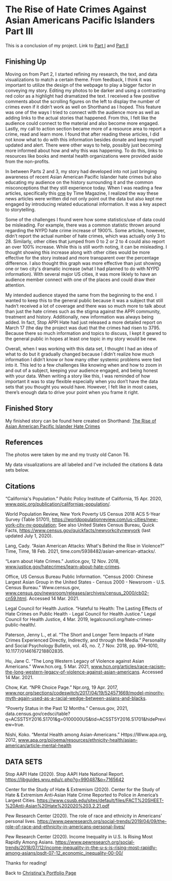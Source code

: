 # The Rise of Hate Crimes Against Asian Americans Pacific Islanders Part III

This is a conclusion of my project. Link to [Part I](Final-Project-Part-I.md) and [Part II](Final-Project-Part-II.md)

## Finishing Up

Moving on from Part 2, I started refining my research, the text, and data visualizations to match a certain theme. From feedback, I think it was important to utilize the design of the webpage to play a bigger factor in conveying my story. Editing my photos to be darker and using a contrasting red color as a highlight had dramatized the text. I received a few positive comments about the scrolling figures on the left to display the number of crimes even if it didn’t work as well on Shorthand as I hoped. This feature was one of the ways I tried to connect with the audience more as well as adding links to the actual stories that happened. From this, I felt like the audience could connect to the material and also become more engaged. Lastly, my call to action section became more of a resource area to report a crime, read and learn more. I found that after reading these articles, I did not know what to do with this information besides donate and keep myself updated and alert. There were other ways to help, possibly just becoming more informed about how and why this was happening. To do this, links to resources like books and mental health organizations were provided aside from the non-profits.

In between Parts 2 and 3, my story had developed into not just bringing awareness of recent Asian American Pacific Islander hate crimes but also educating my audience on the history surrounding it and the common misconceptions that they still experience today. When I was reading a few articles, specifically this [one](https://time.com/5938482/asian-american-attacks/) by Time Magazine, I realized the way these news articles were written did not only point out the data but also kept me engaged by introducing related educational information. It was a key aspect to storytelling. 

Some of the challenges I found were how some statistics/use of data could be misleading. For example, there was a common statistic thrown around regarding the NYPD hate crime increase of 1900%. Some articles, however, didn’t report the actual number of hate crimes, which was actually only 3 to 28. Similarly, other cities that jumped from 0 to 2 or 2 to 4 could also report an over 100% increase. While this is still worth noting, it can be misleading. I thought showing this increase along with other cities would be more effective for the story instead and more transparent over the percentage difference. I also thought this graph was more effective than just showing one or two city's dramatic increase (what I had planned to do with NYPD information). With several major US cities, it was more liklely to have an audience member connect with one of the places and could draw their attention.

My intended audience stayed the same from the beginning to the end. I wanted to keep this to the general public because it was a subject that still hadn’t received a lot of coverage and there was so much more to talk about than just the hate crimes such as the stigma against the APPI community, treatment and history. Additionally, new information was always being added. In fact, Stop APPI Hate had just released a more detailed report on March 17 (the day the project was due) that the crimes had risen to 3795. Because there so much information and topics to discuss, I kept it geared to the general public in hopes at least one topic in my story would be new.

Overall, when I was working with this data set, I thought I had an idea of what to do but it gradually changed because I didn’t realize how much information I didn’t know or how many other systemic problems were tied into it. This led to a few challenges like knowing when and how to zoom in and out of a subject, keeping your audience engaged, and being honest with your data. When writing a story like this, I was reminded of how important it was to stay flexible especially when you don’t have the data sets that you thought you would have. However, I felt like in most cases, there’s enough data to drive your point when you frame it right.

## Finished Story
My finished story can be found here created on Shorthand: [The Rise of Asian American Pacific Islander Hate Crimes](https://carnegiemellon.shorthandstories.com/the-rise-of-hate-crimes-against-asian-american-pacific-islanders/index.html)

## References
The photos were taken by me and my trusty old Canon T6. 

My data visualizations are all labeled and I've included the citations & data sets below.

## Citations 
“California's Population.” Public Policy Institute of California, 15 Apr. 2020, www.ppic.org/publication/californias-population/.

World Population Review, New York Poverty US Census 2018 ACS 5-Year Survey (Table S1701), https://worldpopulationreview.com/us-cities/new-york-city-ny-population; See also United States Census Bureau, Quick Facts, https://www.census.gov/quickfacts/newyorkcitynewyork (last updated July 1, 2020).  

Lang, Cady. “Asian American Attacks: What's Behind the Rise in Violence?” Time, Time, 18 Feb. 2021, time.com/5938482/asian-american-attacks/.

“Learn about Hate Crimes.” Justice.gov, 12 Nov. 2018, www.justice.gov/hatecrimes/learn-about-hate-crimes.

Office, US Census Bureau Public Information. “Census 2000: Chinese Largest Asian Group in the United States - Census 2000 - Newsroom - U.S. Census Bureau.” Www.census.gov, www.census.gov/newsroom/releases/archives/census_2000/cb02-cn59.html. Accessed 14 Mar. 2021.

Legal Council for Health Justice. “Hateful to Health: The Lasting Effects of Hate Crimes on Public Health - Legal Council for Health Justice.” Legal Council for Health Justice, 4 Mar. 2019, legalcouncil.org/hate-crimes-public-health/.

Paterson, Jenny L., et al. “The Short and Longer Term Impacts of Hate Crimes Experienced Directly, Indirectly, and through the Media.” Personality and Social Psychology Bulletin, vol. 45, no. 7, 7 Nov. 2018, pp. 994–1010, 10.1177/0146167218802835.

Hu, Jane C. “The Long Western Legacy of Violence against Asian Americans.” Www.hcn.org, 5 Mar. 2021, www.hcn.org/articles/race-racism-the-long-western-legacy-of-violence-against-asian-americans. Accessed 14 Mar. 2021.

Chow, Kat. “NPR Choice Page.” Npr.org, 19 Apr. 2017, www.npr.org/sections/codeswitch/2017/04/19/524571669/model-minority-myth-again-used-as-a-racial-wedge-between-asians-and-blacks.

“Poverty Status in the Past 12 Months.” Census.gov, 2021, data.census.gov/cedsci/table?q=ACSST5Y2016.S1701&g=0100000US&tid=ACSST5Y2016.S1701&hidePreview=true.

Nishi, Koko. “Mental Health among Asian-Americans.” Https://Www.apa.org, 2012, www.apa.org/pi/oema/resources/ethnicity-health/asian-american/article-mental-health

## DATA SETS
Stop AAPI Hate (2020). Stop AAPI Hate National Report. https://libguides.wvu.edu/c.php?g=990487&p=7165642

Center for the Study of Hate & Extremism (2020). Center for the Study of Hate & Extremism Anti‐Asian Hate Crime Reported to Police in America’s Largest Cities. https://www.csusb.edu/sites/default/files/FACT%20SHEET-%20Anti-Asian%20Hate%202020%203.2.21.pdf

Pew Research Center (2020). The role of race and ethnicity in Americans’ personal lives. https://www.pewresearch.org/social-trends/2019/04/09/the-role-of-race-and-ethnicity-in-americans-personal-lives/

Pew Research Center (2020). Income Inequality in U.S. Is Rising Most Rapidly Among Asians. https://www.pewresearch.org/social-trends/2018/07/12/income-inequality-in-the-u-s-is-rising-most-rapidly-among-asians/psdt-07-12_economic_inequality-00-00/

Thanks for reading!

Back to [Christina's Portfolio Page](Portfolio.md)
